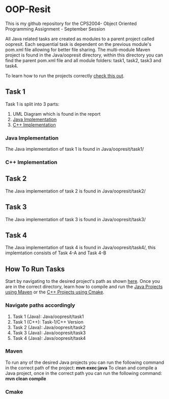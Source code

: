 # OOP-Resit

This is my github repository for the CPS2004- Object Oriented Programming Assignment - September Session

All Java related tasks are created as modules to a parent project called oopresit. Each sequential task is dependent on the previous module's pom.xml file allowing for better file sharing. The multi-module Maven project is found in the Java/oopresit directory, within this directory you can find the parent pom.xml file and all module folders: task1, task2, task3 and task4.

To learn how to run the projects correctly [check this out](#how-to-run-tasks).

## Task 1

Task 1 is split into 3 parts:
1. UML Diagram which is found in the report
2. [Java Implementation](#java-implementation) 
3. [C++ Implementation](#c-implementation)

### Java Implementation

The Java implementation of task 1 is found in Java/oopresit/task1/

### C++ Implementation

## Task 2

The Java implementation of task 2 is found in Java/oopresit/task2/

## Task 3

The Java implementation of task 3 is found in Java/oopresit/task3/

## Task 4

The Java implementation of task 4 is found in Java/oopresit/task4/, this implemtation consists of Task 4-A and Task 4-B


## How To Run Tasks

Start by navigating to the desired project's path as shown [here](#navigate-paths-accordingly).
Once you are in the correct directory, learn how to compile and run the [Java Projects using Maven](#maven) or the [C++ Projects using Cmake](#cmake).

### Navigate paths accordingly
1. Task 1 (Java): Java/oopresit/task1
2. Task 1 (C++): Task-1/C++ Version
3. Task 2 (Java): Java/oopresit/task2
4. Task 3 (Java): Java/oopresit/task3
5. Task 4 (Java): Java/oopresit/task4


### Maven

To run any of the desired Java projects you can run the following command in the correct path of the project: **mvn exec:java**
To clean and compile a Java project, once in the correct path you can run the following command: **mvn clean compile** 

### Cmake
